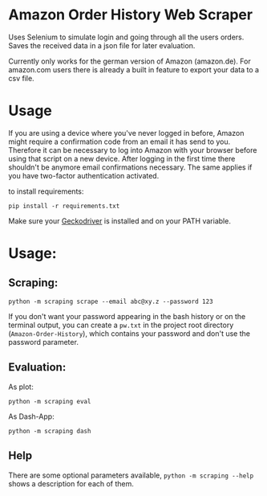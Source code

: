 # Amazon Order History Web Scraper
Uses Selenium to simulate login and going through all the users orders. Saves the received data in a json
file for later evaluation.

Currently only works for the german version of Amazon (amazon.de). For amazon.com users there is already a built in feature to export your data to a csv file.

# Usage

If you are using a device where you've never logged in before, Amazon might require a confirmation code from an email
it has send to you. Therefore it can be necessary to log into Amazon with your browser before using that script on a new device. 
After logging in the first time there shouldn't be anymore email confirmations necessary. The same applies if you
have two-factor authentication activated.

to install requirements:

`pip install -r requirements.txt`

Make sure your [Geckodriver](https://github.com/mozilla/geckodriver/releases/tag/v0.24.0 "Geckodriver Releases")
 is installed and on your PATH variable.

# Usage:

## Scraping:

`python -m scraping scrape --email abc@xy.z --password 123`

If you don't want your password appearing in the bash history or on the terminal output, you can create a `pw.txt` in 
the project root directory (`Amazon-Order-History`), which contains your password and don't use the password parameter.

## Evaluation:

As plot:

`python -m scraping eval`

As Dash-App:

`python -m scraping dash`

## Help

There are some optional parameters available, `python -m scraping --help` shows a description for each of them.
